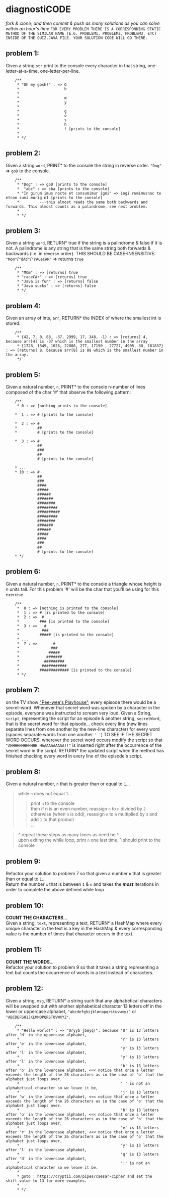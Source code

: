 # diagnostiCODE
_fork &amp; clone; and then commit &amp; push as many solutions as you can solve within an hour's time_
`FOR EVERY PROBLEM THERE IS A CORRESPONDING STATIC METHOD OF THE SIMILAR NAME (E.G. PROBLEM1, PROBLEM2, PROBLEM3, ETC) INSIDE OF THE QUIZ.JAVA FILE. YOUR SOLUTION CODE WILL GO THERE.`


## problem 1:
Given a string `str` print to the console every character in that string, one-letter-at-a-time, one-letter-per-line.
```
    /**
     * "Oh my gosh!" : => O
     *                    h
     *
     *                    m
     *                    y
     *
     *                    g
     *                    o
     *                    s
     *                    h
     *                    ! [prints to the console]
     *
     * */

```


## problem 2:
Given a string `word`, PRINT* to the console the string in reverse order. `"Dog"` => <prints> `goD` to the console.
```
    /**
     * "Dog" : => goD [prints to the console]
     *  "abc" : => cba [prints to the console]
     * "In girum imus nocte et consumimur igni" => ingi rumimusnoc te etcon sumi murig nI [prints to the console]
     *         ---this almost reads the same both backwards and forwards. This almost counts as a palindrome, see next problem.
     *
     * */
```


## problem 3:
Given a string `word`, RETURN* true if the string is a palindrome & false if it is not. A palindrome is any string that is the same string both forwards & backwards (i.e. in reverse order). THIS SHOULD BE CASE-INSENSITIVE: `"Mom"`/`"dAd"`/`"rACeCAR"` => returns `true`
```
    /**
     * "MOm" : => [returns] true
     * "raceCAr" : => [returns] true
     * "Java is fun" : => [returns] false
     * "Java sucks" : => [returns] false
     * */
```

## problem 4:
Given an array of ints, `arr`, RETURN* the INDEX of where the smallest int is stored.
```
    /**
     * {42, 7, 0, 88, -37, 2999, 17, 348, -1} : => [returns] 4, because arr[4] is -37 which is the smallest number in the array
     * {1728, 1349, 1626, 22888, 277, 17190 , 27727, 4905, 88, 181837} : => [returns] 8, because arr[8] is 88 which is the smallest number in the array.
     */

```

## problem 5:
Given a natural number, `n`, PRINT* to the console n-number of lines composed of the char '#' that observe the following pattern:
```
    /**
     * 0 : => [nothing prints to the console]

    *  1 : => # [prints to the console]

    *  2 : => #
    *         ##
    *         # [prints to the console]

    *  3 : => #
              ##
              ###
              ##
              # [prints to the console]

    * ...
    * 10 : => #
              ##
              ###
              ####
              #####
              ######
              #######
              ########
              #########
              ##########
              #########
              ########
              #######
              ######
              #####
              ####
              ###
              ##
              # [prints to the console]
    * */
```

## problem 6:
Given a natural number, `n`, PRINT* to the console a triangle whose height is n units tall. For this problem '#' will be the char that you'll be using for this exercise.
```aidl
    /**
     *  0 : => [nothing is printed to the console]
     *  1 : => # [is printed to the console]
     *  2 : =>  #
     *         ### [is printed to the console]
     *  3 : =>   #
     *          ###
     *         ##### [is printed to the console]
     * ...
     *  7 : =>       #
     *              ###
     *             #####
     *            #######
     *           #########
     *          ###########
     *         ############# [is printed to the console]
     * */
```

## problem 7:
on the TV show ["Pee-wee's Playhouse"](https://en.wikipedia.org/wiki/Pee-wee%27s_Playhouse), every episode there
would be a secret-word. Whenever that secret word was spoken by a character in the episode, everyone was
instructed to scream very loud.
Given a String, `script`, representing the script for an episode & another string, `secretWord`, that is the secret word for that episode...
check every line (new lines separate lines from one another by the new-line character)
for every word (spaces separate words from one another `' '`) TO SEE IF THE SECRET WORD OCCURS.
wherever the secret word occurs modify the script so that `"AHHHHHHHHHHHH HAAAAAAAAAA!!"` is inserted right after
the occurrence of the secret word in the script.
RETURN* the updated script when the method has finished checking every word in every line of the episode's script.
## problem 8:
Given a natural number, `n` that is greater than or equal to `1`...
>while `n` does not equal `1`...
>>print `n` to the console\
then if n is an even number, reassign `n` to `n` divided by `2`\
otherwise (when `n` is odd), reassign `n` to `n` multiplied by `3` and add `1` to that product\
...

>^ repeat these steps as many times as need be ^\
upon exiting the while loop, print `n` one last time, 1 should print to the console

## problem 9:
Refactor your solution to problem 7 so that given a number `n` that is greater than or equal to `1`...\
Return the number `x` that is between `1` & `n` and takes the **_most_** iterations in order to complete the above defined while loop


## problem 10:
**COUNT THE CHARACTERS**...\
Given a string, `text`, representing a text, RETURN* a HashMap where every unique character in the text is a key in the HashMap & every corresponding value is the number of times that character occurs in the text.

## problem 11:
**COUNT THE WORDS**...\
Refactor your solution to problem 9 so that it takes a string representing a text but counts the occurrence of words in a text instead of characters.

## problem 12:
Given a string, `msg`, RETURN* a string such that any alphabetical characters will be swapped out with another alphabetical character 13 letters off in the lower or uppercase alphabet, `"abcdefghijklmnopqrstuvwxyz"` or `"ABCDEFGHIJKLMNOPQRSTUVWXYZ"`.
```aidl
    /**
     * "Hello world!" : => "Uryyb jbeyq!", because 'U' is 13 letters after 'H' in the uppercase alphabet,
     *                                             'r' is 13 letters after 'e' in the lowercase alphabet,
     *                                             'y' is 13 letters after 'l' in the lowercase alphabet,
     *                                             'y' is 13 letters after 'l' in the lowercase alphabet,
     *                                             'b' is 13 letters after 'o' in the lowercase alphabet, <<< notice that once a letter exceeds the length of the 26 characters as in the case of 'o' that the alphabet just loops over.
     *                                             ' ' is not an alphabetical character so we leave it be,
     *                                             'j' is 13 letters after 'w' in the lowercase alphabet, <<< notice that once a letter exceeds the length of the 26 characters as in the case of 'o' that the alphabet just loops over.
     *                                             'b' is 13 letters after 'o' in the lowercase alphabet, <<< notice that once a letter exceeds the length of the 26 characters as in the case of 'o' that the alphabet just loops over.
     *                                             'e' is 13 letters after 'r' in the lowercase alphabet, <<< notice that once a letter exceeds the length of the 26 characters as in the case of 'o' that the alphabet just loops over.
     *                                             'y' is 13 letters after 'l' in the lowercase alphabet,
     *                                             'q' is 13 letters after 'd' in the lowercase alphabet,
     *                                             '!' is not an alphabetical character so we leave it be.
     *
     * goto : https://cryptii.com/pipes/caesar-cipher and set the shift value to 13 for more examples.
     *
     * */

```